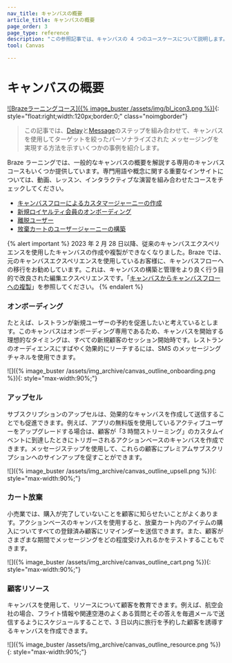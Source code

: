 ```yaml
---
nav_title: キャンバスの概要
article_title: キャンバスの概要
page_order: 3
page_type: reference
description: "この参照記事では、キャンバスの 4 つのユースケースについて説明します。"
tool: Canvas

---
```


# キャンバスの概要

[![Brazeラーニングコース]({% image_buster /assets/img/bl_icon3.png %})](https://learning.braze.com/page/courses){: style="float:right;width:120px;border:0;" class="noimgborder"}

> この記事では、[Delay]({{site.baseurl}}/user_guide/engagement_tools/canvas/canvas_components/delay_step/)と[Message]({{site.baseurl}}/user_guide/engagement_tools/canvas/canvas_components/message_step/)のステップを組み合わせて、キャンバスを使用してターゲットを絞ったパーソナライズされた メッセージングを実現する方法を示すいくつかの事例を紹介します。

Braze ラーニングでは、一般的なキャンバスの概要を解説する専用のキャンバスコースもいくつか提供しています。専門用語や概念に関する重要なインサイトについては、動画、レッスン、インタラクティブな演習を組み合わせたコースをチェックしてください。 
- [キャンバスフローによるカスタマージャーニーの作成](https://learning.braze.com/create-customer-journeys-with-canvas-flow)
- [新規ロイヤルティ会員のオンボーディング](https://learning.braze.com/new-loyalty-member-onboarding)
- [離脱ユーザー](https://learning.braze.com/lapsing-users)
- [放棄カートのユーザージャーニーの構築](https://learning.braze.com/build-an-abandoned-cart-user-journey)

{% alert important %}
2023 年 2 月 28 日以降、従来のキャンバスエクスペリエンスを使用したキャンバスの作成や複製ができなくなりました。Braze では、元のキャンバスエクスペリエンスを使用しているお客様に、キャンバスフローへの移行をお勧めしています。これは、キャンバスの構築と管理をより良く行う目的で改良された編集エクスペリエンスです。「[キャンバスからキャンバスフローへの複製]({{site.baseurl}}/user_guide/engagement_tools/canvas/managing_canvases/cloning_canvases/)」を参照してください。
{% endalert %}

### オンボーディング

たとえば、レストランが新規ユーザーの予約を促進したいと考えているとします。このキャンバスはオンボーディング専用であるため、キャンバスを開始する理想的なタイミングは、すべての新規顧客のセッション開始時です。レストランのオーディエンスにすばやく効果的にリーチするには、SMS のメッセージングチャネルを使用できます。

![]({% image_buster /assets/img_archive/canvas_outline_onboarding.png %}){: style="max-width:90%;"}

### アップセル

サブスクリプションのアップセルは、効果的なキャンバスを作成して送信することでも促進できます。例えば、アプリの無料版を使用しているアクティブユーザーをアップグレードする場合は、顧客が「3 時間ストリーミング」のカスタムイベントに到達したときにトリガーされるアクションベースのキャンバスを作成できます。メッセージステップを使用して、これらの顧客にプレミアムサブスクリプションへのサインアップを促すことができます。

![]({% image_buster /assets/img_archive/canvas_outline_upsell.png %}){: style="max-width:90%;"}

### カート放棄

小売業では、購入が完了していないことを顧客に知らせたいことがよくあります。アクションベースのキャンバスを使用すると、放棄カート内のアイテムの購入についてすべての登録済み顧客にリマインダーを送信できます。また、顧客がさまざまな期間でメッセージングをどの程度受け入れるかをテストすることもできます。

![]({% image_buster /assets/img_archive/canvas_outline_cart.png %}){: style="max-width:90%;"}

### 顧客リソース

キャンバスを使用して、リソースについて顧客を教育できます。例えば、航空会社の場合、フライト情報や関連空港のよくある質問とその答えを毎週メールで送信するようにスケジュールすることで、3 日以内に旅行を予約した顧客を誘導するキャンバスを作成できます。

![]({% image_buster /assets/img_archive/canvas_outline_resource.png %}){: style="max-width:90%;"}
